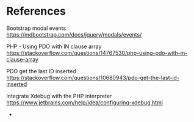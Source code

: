 # References

Bootstrap modal events
https://mdbootstrap.com/docs/jquery/modals/events/


PHP - Using PDO with IN clause array
https://stackoverflow.com/questions/14767530/php-using-pdo-with-in-clause-array


PDO get the last ID inserted
https://stackoverflow.com/questions/10680943/pdo-get-the-last-id-inserted


Integrate Xdebug with the PHP interpreter﻿
https://www.jetbrains.com/help/idea/configuring-xdebug.html


-